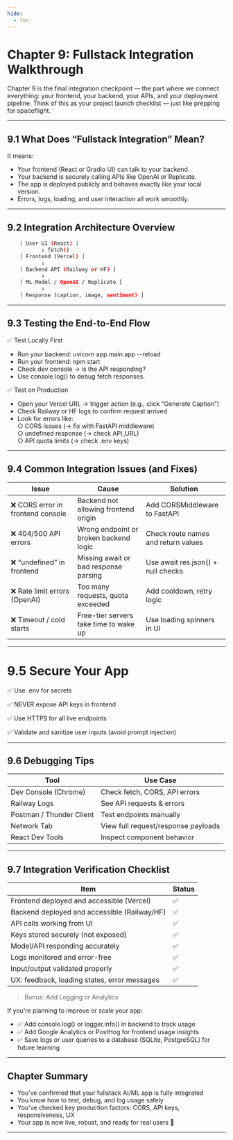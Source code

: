 ```yaml
---
hide:
  - toc
---
```


# Chapter 9: Fullstack Integration Walkthrough

Chapter 9 is the final integration checkpoint — the part where we connect everything: your frontend, your backend, your APIs, and your deployment pipeline. Think of this as your project launch checklist — just like prepping for spaceflight.

---

## 9.1 What Does “Fullstack Integration” Mean?
It means:

- Your frontend (React or Gradio UI) can talk to your backend.   
- Your backend is securely calling APIs like OpenAI or Replicate.  
- The app is deployed publicly and behaves exactly like your local version.  
- Errors, logs, loading, and user interaction all work smoothly.

---

## 9.2 Integration Architecture Overview
```bash    
    [ User UI (React) ]
           ↓ fetch()
    [ Frontend (Vercel) ]
           ↓
    [ Backend API (Railway or HF) ]
           ↓
    [ ML Model / OpenAI / Replicate ]
           ↓
    [ Response (caption, image, sentiment) ]
```    

---

## 9.3 Testing the End-to-End Flow
✅ Test Locally First

- Run your backend: uvicorn app.main:app --reload  
- Run your frontend: npm start  
- Check dev console → is the API responding?  
- Use console.log() to debug fetch responses.

✅ Test on Production

- Open your Vercel URL → trigger action (e.g., click “Generate Caption”)
- Check Railway or HF logs to confirm request arrived
- Look for errors like:  
        ○ CORS issues (→ fix with FastAPI middleware)  
        ○ undefined response (→ check API_URL)  
        ○ API quota limits (→ check .env keys)

---

## 9.4 Common Integration Issues (and Fixes)

|Issue	                                 |Cause	                                     |Solution                              |
|----------------------------------------|-------------------------------------------|--------------------------------------|
|❌ CORS error in frontend console	    |Backend not allowing frontend origin	    |Add CORSMiddleware to FastAPI         |
|❌ 404/500 API errors	                |Wrong endpoint or broken backend logic	    |Check route names and return values    |
|❌ “undefined” in frontend	            |Missing await or bad response parsing	    |Use await res.json() + null checks     |
|❌ Rate limit errors (OpenAI)	        |Too many requests, quota exceeded	        |Add cooldown, retry logic              |
|❌ Timeout / cold starts	            |Free-tier servers take time to wake up	    |Use loading spinners in UI             |

---

# 9.5 Secure Your App

✅ Use .env for secrets

✅ NEVER expose API keys in frontend

✅ Use HTTPS for all live endpoints

✅ Validate and sanitize user inputs (avoid prompt injection)

---

## 9.6 Debugging Tips

|Tool	                        |Use Case                               |
|-------------------------------|---------------------------------------|
|Dev Console (Chrome)	   |Check fetch, CORS, API errors           |
|Railway Logs	           |See API requests & errors               |
|Postman / Thunder Client    |Test endpoints manually                |
|Network Tab	                |View full request/response payloads    |
|React Dev Tools	            |Inspect component behavior             |

---

## 9.7 Integration Verification Checklist

|Item	                                        |Status |
|-----------------------------------------------|-------|
|Frontend deployed and accessible (Vercel)	    |✅     |
|Backend deployed and accessible (Railway/HF)	|✅     |
|API calls working from UI	                    |✅     |
|Keys stored securely (not exposed)	            |✅     |
|Model/API responding accurately	            |✅     |
|Logs monitored and error-free	                |✅     |
|Input/output validated properly	            |✅     |
|UX: feedback, loading states, error messages	|✅     |

> Bonus: Add Logging or Analytics

If you're planning to improve or scale your app:

- ✅ Add console.log() or logger.info() in backend to track usage  
- ✅ Add Google Analytics or PostHog for frontend usage insights  
- ✅ Save logs or user queries to a database (SQLite, PostgreSQL) for future learning

---

## Chapter Summary  
- You’ve confirmed that your fullstack AI/ML app is fully integrated  
- You know how to test, debug, and log usage safely  
- You’ve checked key production factors: CORS, API keys, responsiveness, UX  
- Your app is now live, robust, and ready for real users 🎉

---